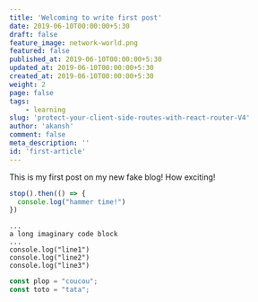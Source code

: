 ```yaml
---
title: 'Welcoming to write first post'
date: 2019-06-10T00:00:00+5:30
draft: false
feature_image: network-world.png
featured: false
published_at: 2019-06-10T00:00:00+5:30
updated_at: 2019-06-10T00:00:00+5:30
created_at: 2019-06-10T00:00:00+5:30
weight: 2
page: false
tags: 
    - learning
slug: 'protect-your-client-side-routes-with-react-router-V4'
author: 'akansh'
comment: false
meta_description: ''
id: 'first-article'
---
```


This is my first post on my new fake blog! How exciting!

```js
stop().then(() => {
  console.log("hammer time!")
})
```

```js{1-2,22}{numberLines: true}
...
a long imaginary code block
...
console.log("line1")
console.log("line2")
console.log("line3")
```


```javascript
const plop = "coucou";
const toto = "tata";
```
